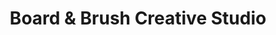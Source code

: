---
title: "Board & Brush Creative Studio"
url: /gilbert/board-and-brush-creative-studio/
shop: art
---